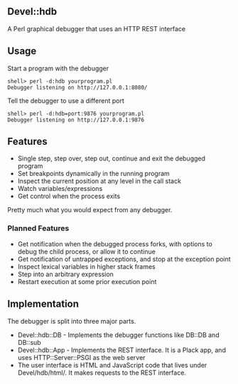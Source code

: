 ## Devel::hdb

A Perl graphical debugger that uses an HTTP REST interface

## Usage

Start a program with the debugger

    shell> perl -d:hdb yourprogram.pl
    Debugger listening on http://127.0.0.1:8080/

Tell the debugger to use a different port

    shell> perl -d:hdb=port:9876 yourprogram.pl
    Debugger listening on http://127.0.0.1:9876

## Features

* Single step, step over, step out, continue and exit the debugged program
* Set breakpoints dynamically in the running program
* Inspect the current position at any level in the call stack
* Watch variables/expressions
* Get control when the process exits

Pretty much what you would expect from any debugger.

### Planned Features

* Get notification when the debugged process forks, with options to debug the
    child process, or allow it to continue
* Get notification of untrapped exceptions, and stop at the exception point
* Inspect lexical variables in higher stack frames
* Step into an arbitrary expression
* Restart execution at some prior execution point

## Implementation

The debugger is split into three major parts.

* Devel::hdb::DB - Implements the debugger functions like DB::DB and DB::sub
* Devel::hdb::App - Implements the REST interface.  It is a Plack app, and uses
    HTTP::Server::PSGI as the web server
* The user interface is HTML and JavaScript code that lives under Devel/hdb/html/.
    It makes requests to the REST interface.

